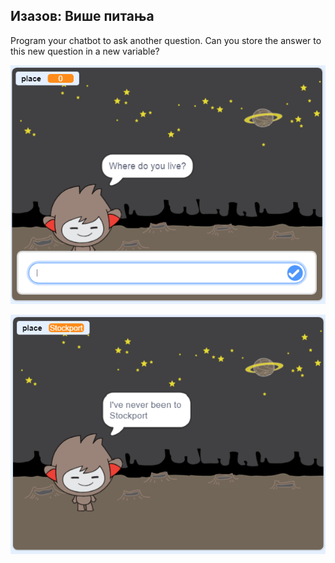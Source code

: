 ## Изазов: Више питања

Program your chatbot to ask another question. Can you store the answer to this new question in a new variable?

![Више питања](images/chatbot-question1.png)

![Више питања](images/chatbot-question2.png)